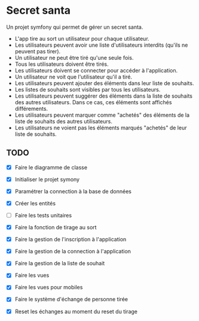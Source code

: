 # Secret santa

Un projet symfony qui permet de gérer un secret santa.

-   L'app tire au sort un utilisateur pour chaque utilisateur.
-   Les utilisateurs peuvent avoir une liste d'utilisateurs interdits (qu'ils ne peuvent pas tirer).
-   Un utilisateur ne peut être tiré qu'une seule fois.
-   Tous les utilisateurs doivent être tirés.
-   Les utilisateurs doivent se connecter pour accéder à l'application.
-   Un utilisateur ne voit que l'utilisateur qu'il a tiré.
-   Les utilisateurs peuvent ajouter des éléments dans leur liste de souhaits.
-   Les listes de souhaits sont visibles par tous les utilisateurs.
-   Les utilisateurs peuvent suggérer des éléments dans la liste de souhaits des autres utilisateurs. Dans ce cas, ces éléments sont affichés différements.
-   Les utilisateurs peuvent marquer comme "achetés" des éléments de la liste de souhaits des autres utilisateurs.
-   Les utilisateurs ne voient pas les éléments marqués "achetés" de leur liste de souhaits.

## TODO

-   [x] Faire le diagramme de classe
-   [x] Initialiser le projet symony
-   [x] Paramétrer la connection à la base de données
-   [x] Créer les entités
-   [ ] Faire les tests unitaires
-   [x] Faire la fonction de tirage au sort
-   [x] Faire la gestion de l'inscription à l'application
-   [x] Faire la gestion de la connection à l'application
-   [x] Faire la gestion de la liste de souhait
-   [x] Faire les vues
-   [x] Faire les vues pour mobiles
-   [x] Faire le système d'échange de personne tirée
-   [x] Reset les échanges au moment du reset du tirage

